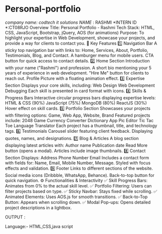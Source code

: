 # Personal-portfolio 
*company name: codtech it solutions*
*NAME* : RASHMI
*INTERN ID *:CT08RJO
Overview
Title: Personal Portfolio - Rashmi
Tech Stack: HTML, CSS, JavaScript, Bootstrap, jQuery, AOS (for animations)
Purpose: To highlight your expertise in Web Development, showcase your projects, and provide a way for clients to contact you.
📌 Key Features
1️⃣ Navigation Bar
A sticky top navigation bar with links to:
Home, Services, About, Portfolio, Testimonials, Blog, and Contact.
A hamburger menu for mobile users.
CTA button for quick access to contact details.
2️⃣ Home Section
Introduction with your name ("Rashmi") and profession.
A short bio mentioning your 5 years of experience in web development.
"Hire Me" button for clients to reach out.
Profile Picture with a floating animation effect.
3️⃣ Expertise Section
Displays your core skills, including:
Web Design
Web Development
Debugging
Each skill is presented in card format with icons.
4️⃣ Skills & Progress Bars
Interactive circular progress bars displaying expertise levels:
HTML & CSS (90%)
JavaScript (75%)
MongoDB (80%)
ReactJS (30%)
Hover effect on skill cards.
5️⃣ Portfolio Section
Showcases your projects with filtering options:
Game, Web App, Website, Brand
Featured projects include:
2048 Game
Currency Converter
Dictionary App
Pic Editor
Tic Tac Toe
Language Translator
Each project has a thumbnail, title, and technology tags.
6️⃣ Testimonials
Carousel slider featuring client feedback.
Displaying quotes, names, and designations.
7️⃣ Blog & Articles
A blog section displaying latest articles with:
Author name
Publication date
Read More button (opens a modal).
Articles include image thumbnails.
8️⃣ Contact Section
Displays:
Address
Phone Number
Email
Includes a contact form with fields for:
Name, Email, Mobile Number, Message.
Styled with focus effects and validation.
9️⃣ Footer
Links to different sections of the website.
Social media icons (Dribbble, WhatsApp, Behance).
Back-to-top button for quick navigation.
⚙ Functionalities & Interactivity
✅ Skill Progress Bars: Animates from 0% to the actual skill level.
✅ Portfolio Filtering: Users can filter projects based on type.
✅ Sticky Navbar: Stays fixed while scrolling.
✅ Animated Elements: Uses AOS.js for smooth transitions.
✅ Back-to-Top Button: Appears when scrolling down.
✅ Modal Pop-ups: Opens detailed project descriptions in a lightbox.


OUTPUT :

Language:- HTML,CSS,java script
